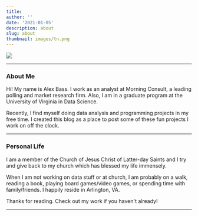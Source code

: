 ```yaml
---
title: 
author: ''
date: '2021-01-05'
description: about
slug: about
thumbnail: images/tn.png
---
```



![](/./about_files/IMG_0017.jpeg#center)

---------------------------
### About Me

Hi! My name is Alex Bass. I work as an analyst at Morning Consult, a leading polling and market research firm. Also, I am in a graduate program at the University of Virginia in Data Science.

Recently, I find myself doing data analysis and programming projects in my free time. I created this blog as a place to post some of these fun projects I work on off the clock.

---------------------------
### Personal Life

I am a member of the Church of Jesus Christ of Latter-day Saints and I try and give back to my church which has blessed my life immensely.

When I am not working on data stuff or at church, I am probably on a walk, reading a book, playing board games/video games, or spending time with family/friends. I happily reside in Arlington, VA.

Thanks for reading. Check out my work if you haven't already!

---------------------------






